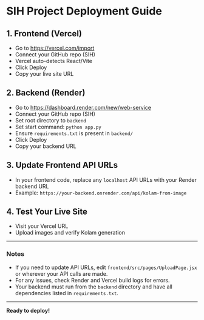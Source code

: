 # SIH Project Deployment Guide

## 1. Frontend (Vercel)
- Go to https://vercel.com/import
- Connect your GitHub repo (SIH)
- Vercel auto-detects React/Vite
- Click Deploy
- Copy your live site URL

## 2. Backend (Render)
- Go to https://dashboard.render.com/new/web-service
- Connect your GitHub repo (SIH)
- Set root directory to `backend`
- Set start command: `python app.py`
- Ensure `requirements.txt` is present in `backend/`
- Click Deploy
- Copy your backend URL

## 3. Update Frontend API URLs
- In your frontend code, replace any `localhost` API URLs with your Render backend URL
- Example: `https://your-backend.onrender.com/api/kolam-from-image`

## 4. Test Your Live Site
- Visit your Vercel URL
- Upload images and verify Kolam generation

---

### Notes
- If you need to update API URLs, edit `frontend/src/pages/UploadPage.jsx` or wherever your API calls are made.
- For any issues, check Render and Vercel build logs for errors.
- Your backend must run from the `backend` directory and have all dependencies listed in `requirements.txt`.

---

**Ready to deploy!**
